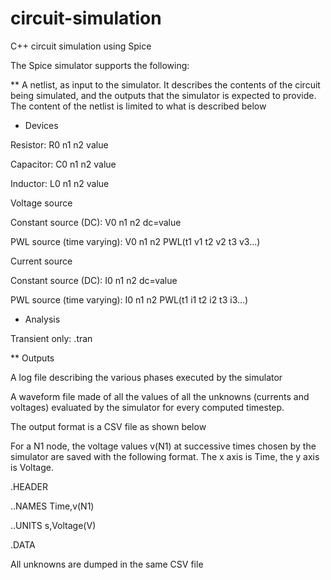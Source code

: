 # circuit-simulation
C++ circuit simulation using Spice

The Spice simulator supports the following:

** A netlist, as input to the simulator. It describes the contents of the circuit being simulated, and the outputs that the simulator is expected to provide. The content of the netlist is limited to what is described below

* Devices

Resistor: R0 n1 n2 value

Capacitor: C0 n1 n2 value

Inductor: L0 n1 n2 value

Voltage source

Constant source (DC): V0 n1 n2 dc=value

PWL source (time varying): V0 n1 n2 PWL(t1 v1 t2 v2 t3 v3...)

Current source

Constant source (DC): I0 n1 n2 dc=value

PWL source (time varying): I0 n1 n2 PWL(t1 i1 t2 i2 t3 i3...)

* Analysis

Transient only: .tran <tstep> <tstop>

** Outputs

A log file describing the various phases executed by the simulator

A waveform file made of all the values of all the unknowns (currents and voltages) evaluated by the simulator for every computed timestep. 

The output format is a CSV file as shown below

For a N1 node, the voltage values v(N1) at successive times chosen by the simulator are saved with the following format. The x axis is Time, the y axis is Voltage.

.HEADER

..NAMES
Time,v(N1)

..UNITS
s,Voltage(V)

.DATA

All unknowns are dumped in the same CSV file
